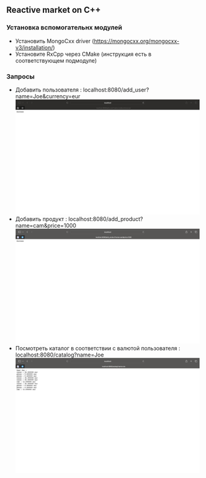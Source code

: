 ## Reactive market on C++

### Установка вспомогательнх модулей
- Установить MongoCxx driver (https://mongocxx.org/mongocxx-v3/installation/)
- Установите RxCpp через CMake (инструкция есть в соответствующем подмодуле)

### Запросы
- Добавить пользователя : localhost:8080/add_user?name=Joe&currency=eur
![Добавить пользователя](./img/add_user.png)
- Добавить продукт  : localhost:8080/add_product?name=cam&price=1000
![Добавить продукт](./img/add_product.png)
- Посмотреть каталог в соответствии с валютой пользователя : localhost:8080/catalog?name=Joe
![Посмотреть каталог](./img/catalog.png)